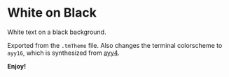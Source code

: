 # White on Black

White text on a black background.

Exported from the `.tmTheme` file.
Also changes the terminal colorscheme to `ayy16`, which is synthesized from [ayy4](https://lospec.com/palette-list/ayy4).

**Enjoy!**
